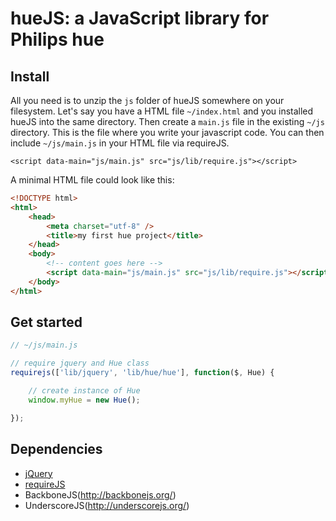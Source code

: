 # hueJS: a JavaScript library for Philips hue

## Install

All you need is to unzip the `js` folder of hueJS somewhere on your filesystem.
Let's say you have a HTML file `~/index.html` and you installed hueJS into the same directory. Then create a `main.js` file in the existing `~/js` directory. This is the file where you write your javascript code. You can then include `~/js/main.js` in your HTML file via requireJS. 

```
<script data-main="js/main.js" src="js/lib/require.js"></script>
```

A minimal HTML file could look like this:

```html
<!DOCTYPE html>
<html>
    <head>
        <meta charset="utf-8" />
        <title>my first hue project</title>
    </head>
    <body>
        <!-- content goes here -->
        <script data-main="js/main.js" src="js/lib/require.js"></script>
    </body>
</html>
```

## Get started

```javascript
// ~/js/main.js

// require jquery and Hue class
requirejs(['lib/jquery', 'lib/hue/hue'], function($, Hue) {

    // create instance of Hue
    window.myHue = new Hue();

});
```

## Dependencies
* [jQuery](http://jquery.com/)
* [requireJS](http://requirejs.org/)
* BackboneJS(http://backbonejs.org/)
* UnderscoreJS(http://underscorejs.org/)